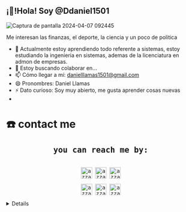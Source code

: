 ## ¡👋!Hola! Soy @Ddaniel1501
![Captura de pantalla 2024-04-07 092445](https://github.com/Ddaniel1501/Ddaniel1501/assets/166311959/cb557a8f-732c-42c6-ac7f-1db5e769ad83)

Me interesan las finanzas, el deporte, la ciencia y un poco de politica
- 🌱 Actualmente estoy aprendiendo todo referente a sistemas, estoy estudiando la ingenieria en sistemas, ademas de la licenciatura en admon de empresas.
- 💞️ Estoy buscando colaborar en...
- 📫 Cómo llegar a mí: danielllamas1501@gmail.com
- 😄 Pronombres: Daniel Llamas
- ⚡ Dato curioso: Soy muy abierto, me gusta aprender cosas nuevas
- 



# <summary>☎️ contact me</summary>
<div>
  <samp>
    <h2 align="center">you can reach me by:</h2>
    <p align="center">
      <br/>
      <a href="https://www.linkedin.com/in/azzar-budiyanto/" target="blank"><img align="center"
         src="https://img.shields.io/badge/linkedin-%231DA1F2.svg?style=for-the-badge&logo=linkedin&logoColor=white"
         alt="azzar" height="30"/></a>
      <a href="https://fb.com/1999AZZAR" target="blank"><img align="center"
         src="https://img.shields.io/badge/facebook-4267B2.svg?style=for-the-badge&logo=facebook&logoColor=white"
         alt="azzar" height="30"/></a>
      <a href="mailto:azzar.mr.zs@gmail.com" target="blank"><img align="center"
         src="https://img.shields.io/badge/gmail-EA4335.svg?style=for-the-badge&logo=gmail&logoColor=white"
         alt="azzar" height="30"/></a>
    </p>
  <p align="center">
      <a href="https://instagram.com/azzar_budiyanto" target="blank"><img align="center"
         src="https://img.shields.io/badge/instagram-%23E4405F.svg?style=for-the-badge&logo=Instagram&logoColor=white"
         alt="azzar" height="30"/></a>
      <a href="https://wa.me/+6282232529804" target="blank"><img align="center"
         src="https://img.shields.io/badge/whatsapp-4B7F1.svg?style=for-the-badge&logo=whatsapp&logoColor=white"
         alt="azzar" height="30"/></a>
      <a href="https://twitter.com/siapa_hayosiapa" target="blank"><img align="center"
         src="https://img.shields.io/badge/twitter-1DA1F2.svg?style=for-the-badge&logo=twitter&logoColor=white"
         alt="azzar" height="30"/></a>
      <br>
    </p>
  </samp>
</div>
</details>

<details>






<!--- Ddaniel1501/Ddaniel1501 es un ✨ repositorio especial ✨ porque su 'README.md' (este archivo) aparece en tu perfil de GitHub. Puede hacer clic en el enlace Vista previa para echar un vistazo a los cambios. --->
